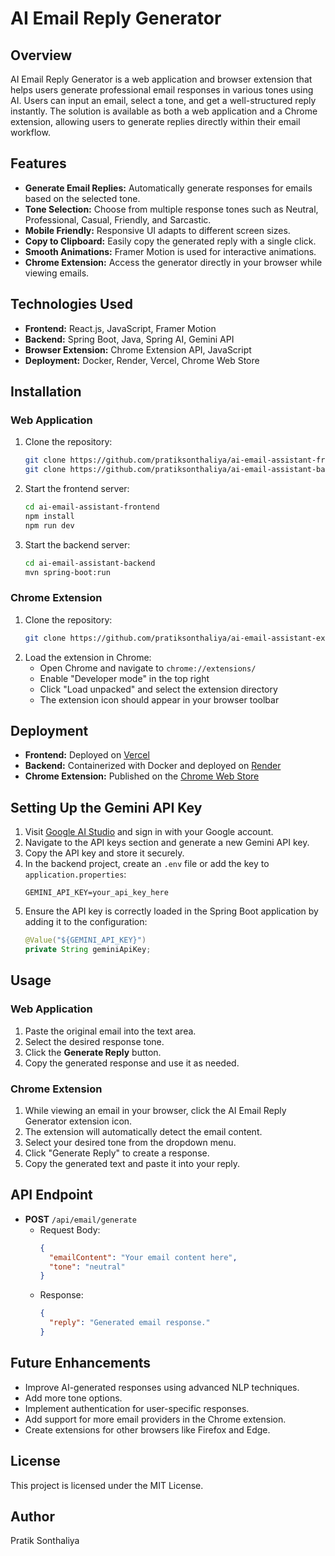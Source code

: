 # AI Email Reply Generator

## Overview
AI Email Reply Generator is a web application and browser extension that helps users generate professional email responses in various tones using AI. Users can input an email, select a tone, and get a well-structured reply instantly. The solution is available as both a web application and a Chrome extension, allowing users to generate replies directly within their email workflow.

## Features
- **Generate Email Replies:** Automatically generate responses for emails based on the selected tone.
- **Tone Selection:** Choose from multiple response tones such as Neutral, Professional, Casual, Friendly, and Sarcastic.
- **Mobile Friendly:** Responsive UI adapts to different screen sizes.
- **Copy to Clipboard:** Easily copy the generated reply with a single click.
- **Smooth Animations:** Framer Motion is used for interactive animations.
- **Chrome Extension:** Access the generator directly in your browser while viewing emails.

## Technologies Used
- **Frontend:** React.js, JavaScript, Framer Motion
- **Backend:** Spring Boot, Java, Spring AI, Gemini API
- **Browser Extension:** Chrome Extension API, JavaScript
- **Deployment:** Docker, Render, Vercel, Chrome Web Store

## Installation

### Web Application
1. Clone the repository:
   ```sh
   git clone https://github.com/pratiksonthaliya/ai-email-assistant-frontend.git
   git clone https://github.com/pratiksonthaliya/ai-email-assistant-backend.git
   ```

2. Start the frontend server:
   ```sh
   cd ai-email-assistant-frontend
   npm install
   npm run dev
   ```
3. Start the backend server:
   ```sh
   cd ai-email-assistant-backend
   mvn spring-boot:run
   ```

### Chrome Extension
1. Clone the repository:
   ```sh
   git clone https://github.com/pratiksonthaliya/ai-email-assistant-extension.git
   ```
2. Load the extension in Chrome:
   - Open Chrome and navigate to `chrome://extensions/`
   - Enable "Developer mode" in the top right
   - Click "Load unpacked" and select the extension directory
   - The extension icon should appear in your browser toolbar

## Deployment

- **Frontend:** Deployed on [Vercel](https://vercel.com)
- **Backend:** Containerized with Docker and deployed on [Render](https://render.com)
- **Chrome Extension:** Published on the [Chrome Web Store](https://chrome.google.com/webstore)

## Setting Up the Gemini API Key
1. Visit [Google AI Studio](https://aistudio.google.com/) and sign in with your Google account.
2. Navigate to the API keys section and generate a new Gemini API key.
3. Copy the API key and store it securely.
4. In the backend project, create an `.env` file or add the key to `application.properties`:
   ```properties
   GEMINI_API_KEY=your_api_key_here
   ```
5. Ensure the API key is correctly loaded in the Spring Boot application by adding it to the configuration:
   ```java
   @Value("${GEMINI_API_KEY}")
   private String geminiApiKey;
   ```

## Usage

### Web Application
1. Paste the original email into the text area.
2. Select the desired response tone.
3. Click the **Generate Reply** button.
4. Copy the generated response and use it as needed.

### Chrome Extension
1. While viewing an email in your browser, click the AI Email Reply Generator extension icon.
2. The extension will automatically detect the email content.
3. Select your desired tone from the dropdown menu.
4. Click "Generate Reply" to create a response.
5. Copy the generated text and paste it into your reply.

## API Endpoint
- **POST** `/api/email/generate`
    - Request Body:
      ```json
      {
        "emailContent": "Your email content here",
        "tone": "neutral"
      }
      ```
    - Response:
      ```json
      {
        "reply": "Generated email response."
      }
      ```

## Future Enhancements
- Improve AI-generated responses using advanced NLP techniques.
- Add more tone options.
- Implement authentication for user-specific responses.
- Add support for more email providers in the Chrome extension.
- Create extensions for other browsers like Firefox and Edge.

## License
This project is licensed under the MIT License.

## Author
Pratik Sonthaliya